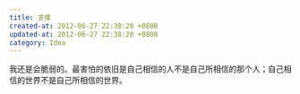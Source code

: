 ```yaml
---
title: 支撑
created-at: 2012-06-27 22:38:20 +0800
updated-at: 2012-06-27 22:38:20 +0800
category: Idea
---
```


我还是会脆弱的。最害怕的依旧是自己相信的人不是自己所相信的那个人；自己相信的世界不是自己所相信的世界。
